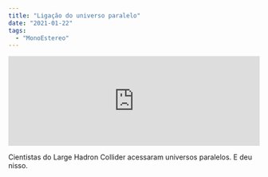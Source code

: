 ```yaml
---
title: "Ligação do universo paralelo"
date: "2021-01-22"
tags: 
  - "MonoEstereo"
---
```


<iframe src="https://anchor.fm/monoestereo/embed/episodes/Ligao-do-universo-paralelo-elhhdq" height="180px" width="100%" frameborder="0" scrolling="no" style="width:100%; height:180px;"></iframe>

Cientistas do Large Hadron Collider acessaram universos paralelos. E deu nisso.
